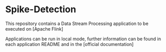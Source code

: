 # Spike-Detection

This repository contains a Data Stream Processing application to be executed on [Apache Flink]

Applications can be run in local mode, further information can be found in each application README and in the [official documentation]
